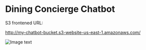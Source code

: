 # Dining Concierge Chatbot

S3 frontened URL:

http://my-chatbot-bucket.s3-website-us-east-1.amazonaws.com/


![Image text](https://raw.github.com/TracyZhangyr/repositpry/master/Dining-Concierge-Chatbot/img/architecture.jpg)



